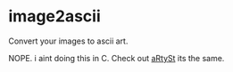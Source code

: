 # image2ascii
Convert your images to ascii art.

NOPE. i aint doing this in C. Check out [aRtySt](https://github.com/theAester/aRtySt.git) its the same.

